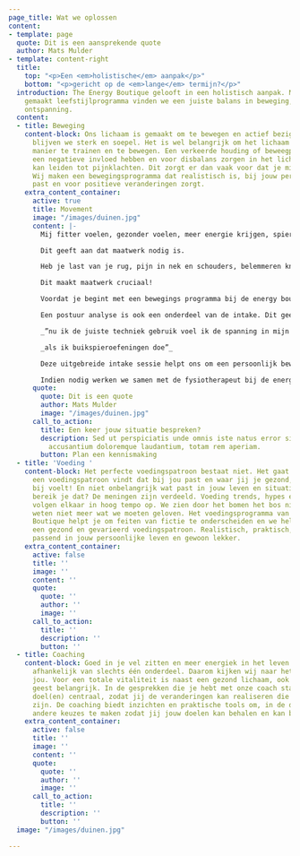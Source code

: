 ```yaml
---
page_title: Wat we oplossen
content:
- template: page
  quote: Dit is een aansprekende quote
  author: Mats Mulder
- template: content-right
  title:
    top: "<p>Een <em>holistische</em> aanpak</p>"
    bottom: "<p>gericht op de <em>lange</em> termijn?</p>"
  introduction: The Energy Boutique gelooft in een holistisch aanpak. Met een op maat
    gemaakt leefstijlprogramma vinden we een juiste balans in beweging, voeding en
    ontspanning.
  content:
  - title: Beweging
    content-block: Ons lichaam is gemaakt om te bewegen en actief bezig te zijn, zo
      blijven we sterk en soepel. Het is wel belangrijk om het lichaam op de juiste
      manier te trainen en te bewegen. Een verkeerde houding of beweegpatroon kan
      een negatieve invloed hebben en voor disbalans zorgen in het lichaam wat vervolgens
      kan leiden tot pijnklachten. Dit zorgt er dan vaak voor dat je minder gaat bewegen.
      Wij maken een bewegingsprogramma dat realistisch is, bij jouw persoonlijke situatie
      past en voor positieve veranderingen zorgt.
    extra_content_container:
      active: true
      title: Movement
      image: "/images/duinen.jpg"
      content: |-
        Mij fitter voelen, gezonder voelen, meer energie krijgen, spieren opbouwen, flexibeler worden, minder stress ervaren, conditie verbeteren, gewicht verliezen. Dit zijn vele redenen die klanten aangeven om bij de energy boutique een trainings programma te komen volgen.

        Dit geeft aan dat maatwerk nodig is.

        Heb je last van je rug, pijn in nek en schouders, belemmeren knieklachten je in je dagelijkse activiteiten of ervaar je andere ongemakkken en pijn wanneer je beweegt en sport?

        Dit maakt maatwerk cruciaal!

        Voordat je begint met een bewegings programma bij de energy boutique is er eerst een uitgebreide intake sessie waarin we jouw doelen en wensen bespreken.

        Een postuur analyse is ook een onderdeel van de intake. Dit geeft ons veel informatie over een eventueel disbalans in het lichaam. Om de intake compleet te maken kijken we naar het beweegpatroon van je lichaam tijdens bepaalde oefeningen. Hierbij letten we op juiste houding en of bij de oefening de juiste spieren worden gebruikt. De juiste bewegingstechniek is belangrijk voor functionaliteit van het lichaam en helpt met het verminderen of soms zelfs verdwijnen van klachten in het lichaam.

        _”nu ik de juiste techniek gebruik voel ik de spanning in mijn nek niet meer_

        _als ik buikspieroefeningen doe”_

        Deze uitgebreide intake sessie helpt ons om een persoonlijk bewegings programma op te stellen. Voor bepaalde oefeningen maken we gebruik van de BioMechanics methode_®_ en de stott pilates methode_®_. Met deze methodes zorgen we voor een goede balans tussen kracht en flexibiliteit met oefeningen die houding verbeteren en waarmee eventuele rugklachten en andere chronische gewrichtspijnen verminderen.

        Indien nodig werken we samen met de fysiotherapeut bij de energy boutique, [www.onderhandenfysiotherapie.nl](http://www.onderhandenfysiotherapie.nl) die kan helpen met het stellen van een diagnose.
      quote:
        quote: Dit is een quote
        author: Mats Mulder
        image: "/images/duinen.jpg"
      call_to_action:
        title: Een keer jouw situatie bespreken?
        description: Sed ut perspiciatis unde omnis iste natus error sit voluptatem
          accusantium doloremque laudantium, totam rem aperiam.
        button: Plan een kennismaking
  - title: 'Voeding '
    content-block: Het perfecte voedingspatroon bestaat niet. Het gaat erom dat je
      een voedingspatroon vindt dat bij jou past en waar jij je gezond, fit en energiek
      bij voelt! En niet onbelangrijk wat past in jouw leven en situatie. Maar hoe
      bereik je dat? De meningen zijn verdeeld. Voeding trends, hypes en adviezen
      volgen elkaar in hoog tempo op. We zien door het bomen het bos niet meer en
      weten niet meer wat we moeten geloven. Het voedingsprogramma van The Energy
      Boutique helpt je om feiten van fictie te onderscheiden en we helpen je met
      een gezond en gevarieerd voedingspatroon. Realistisch, praktisch, niets uitsluitend,
      passend in jouw persoonlijke leven en gewoon lekker.
    extra_content_container:
      active: false
      title: ''
      image: ''
      content: ''
      quote:
        quote: ''
        author: ''
        image: ''
      call_to_action:
        title: ''
        description: ''
        button: ''
  - title: Coaching
    content-block: Goed in je vel zitten en meer energiek in het leven staan is nooit
      afhankelijk van slechts één onderdeel. Daarom kijken wij naar het geheel van
      jou. Voor een totale vitaliteit is naast een gezond lichaam, ook een gezonde
      geest belangrijk. In de gesprekken die je hebt met onze coach sta jij met jouw
      doel(en) centraal, zodat jij de veranderingen kan realiseren die voor jou belangrijk
      zijn. De coaching biedt inzichten en praktische tools om, in de dagelijkse drukte,
      andere keuzes te maken zodat jij jouw doelen kan behalen en kan behouden.
    extra_content_container:
      active: false
      title: ''
      image: ''
      content: ''
      quote:
        quote: ''
        author: ''
        image: ''
      call_to_action:
        title: ''
        description: ''
        button: ''
  image: "/images/duinen.jpg"

---
```

